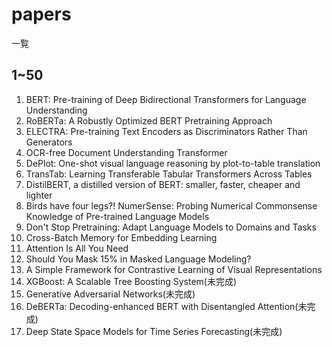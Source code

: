 # papers
一覧
## 1~50
001. BERT: Pre-training of Deep Bidirectional Transformers for Language Understanding
002. RoBERTa: A Robustly Optimized BERT Pretraining Approach
003. ELECTRA: Pre-training Text Encoders as Discriminators Rather Than Generators
004. OCR-free Document Understanding Transformer
005. DePlot: One-shot visual language reasoning by plot-to-table translation
006. TransTab: Learning Transferable Tabular Transformers Across Tables 
007. DistilBERT, a distilled version of BERT: smaller, faster, cheaper and lighter
008. Birds have four legs?! NumerSense: Probing Numerical Commonsense Knowledge of Pre-trained Language Models
009. Don't Stop Pretraining: Adapt Language Models to Domains and Tasks
010. Cross-Batch Memory for Embedding Learning
011. Attention Is All You Need 
012. Should You Mask 15% in Masked Language Modeling?
013. A Simple Framework for Contrastive Learning of Visual Representations
014. XGBoost: A Scalable Tree Boosting System(未完成)
015. Generative Adversarial Networks(未完成)
016. DeBERTa: Decoding-enhanced BERT with Disentangled Attention(未完成)
017. Deep State Space Models for Time Series Forecasting(未完成)